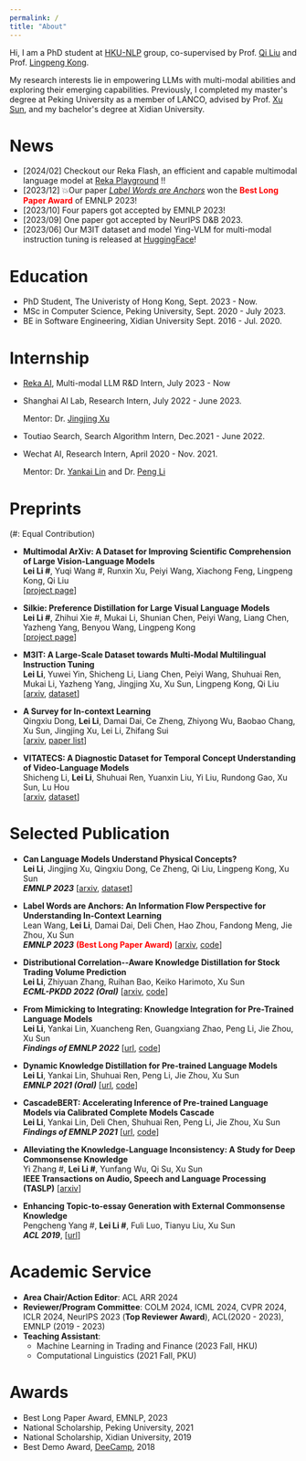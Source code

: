 ```yaml
---
permalink: /
title: "About"
---
```


Hi, I am a PhD student at [HKU-NLP](https://hkunlp.github.io/) group, co-supervised by Prof. [Qi Liu](https://leuchine.github.io/) and Prof. [Lingpeng Kong](https://ikekonglp.github.io/). 

My research interests lie in empowering LLMs with multi-modal abilities and exploring their emerging capabilities. Previously, I completed my master's degree at Peking University as a member of LANCO, advised by Prof. [Xu Sun](https://xusun.org), and my bachelor's degree at Xidian University.


News
=====
* [2024/02] Checkout our Reka Flash, an efficient and capable multimodal language model at [Reka Playground](https://reka.ai/reka-flash-an-efficient-and-capable-multimodal-language-model/) !!
* [2023/12] :boom:Our paper *[Label Words are Anchors](https://aclanthology.org/2023.emnlp-main.609/)* won the <span style="color:red">**Best Long Paper Award**</span> of EMNLP 2023! 
* [2023/10] Four papers got accepted by EMNLP 2023!
* [2023/09] One paper got accepted by NeurIPS D&B 2023.
* [2023/06] Our M3IT dataset and model Ying-VLM for multi-modal instruction tuning is released at [HuggingFace](https://m3-it.github.io/)! 


Education
=====
* PhD Student, The Univeristy of Hong Kong, Sept. 2023 - Now.
* MSc in Computer Science, Peking University, Sept. 2020 - July 2023.
* BE in Software Engineering, Xidian University Sept. 2016 - Jul. 2020.



Internship
======
* [Reka AI](https://reka.ai/), Multi-modal LLM R&D Intern, July 2023 - Now
* Shanghai AI Lab, Research Intern, July 2022 - June 2023.

  Mentor: Dr. [Jingjing Xu](https://jingjingxu.com/)
* Toutiao Search, Search Algorithm Intern, Dec.2021 - June 2022. 
* Wechat AI, Research Intern, April 2020 - Nov. 2021. 

  Mentor: Dr. [Yankai Lin](https://linyankai.github.io/) and Dr. [Peng Li](https://www.lpeng.net/)


Preprints
======
(#: Equal Contribution)

* **Multimodal ArXiv: A Dataset for Improving Scientific Comprehension of Large Vision-Language Models**   
**Lei Li #**, Yuqi Wang #, Runxin Xu, Peiyi Wang, Xiachong Feng, Lingpeng Kong, Qi Liu    
[[project page](https://mm-arxiv.github.io/)]


* **Silkie: Preference Distillation for Large Visual Language Models**    
**Lei Li #**, Zhihui Xie #, Mukai Li, Shunian Chen, Peiyi Wang, Liang Chen, Yazheng Yang, Benyou Wang, Lingpeng Kong    
[[project page](https://vlf-silkie.github.io/)]

* **M3IT: A Large-Scale Dataset towards Multi-Modal Multilingual Instruction Tuning**   
**Lei Li**, Yuwei Yin, Shicheng Li, Liang Chen, Peiyi Wang, Shuhuai Ren, Mukai Li, Yazheng Yang, Jingjing Xu, Xu Sun, Lingpeng Kong, Qi Liu   
[[arxiv](https://arxiv.org/pdf/2306.04387.pdf), [dataset](https://huggingface.co/datasets/MMInstruction/M3IT)]


* **A Survey for In-context Learning**  
  Qingxiu Dong, **Lei Li**, Damai Dai, Ce Zheng, Zhiyong Wu, Baobao Chang, Xu Sun, Jingjing Xu, Lei Li, Zhifang Sui  
  [[arxiv](https://arxiv.org/pdf/2301.00234.pdf), [paper list](https://github.com/dqxiu/ICL_PaperList)]


* **VITATECS: A Diagnostic Dataset for Temporal Concept Understanding of Video-Language Models**   
  Shicheng Li, **Lei Li**, Shuhuai Ren, Yuanxin Liu, Yi Liu, Rundong Gao, Xu Sun, Lu Hou  
  [[arxiv](https://arxiv.org/abs/2311.17404), [dataset](https://huggingface.co/datasets/lscpku/VITATECS)] 


Selected Publication
======

* **Can Language Models Understand Physical Concepts?**  
  **Lei Li**, Jingjing Xu, Qingxiu Dong, Ce Zheng, Qi Liu, Lingpeng Kong, Xu Sun  
  ***EMNLP 2023*** [[arxiv](https://arxiv.org/pdf/2305.14057.pdf), [dataset](https://github.com/TobiasLee/VEC)]


* **Label Words are Anchors: An Information Flow Perspective for Understanding In-Context Learning**  
  Lean Wang, **Lei Li**, Damai Dai, Deli Chen, Hao Zhou, Fandong Meng, Jie Zhou, Xu Sun  
  ***EMNLP 2023***  <span style="color:red">**(Best Long Paper Award)**</span> [[arxiv](https://arxiv.org/pdf/2305.14160.pdf), [code](https://github.com/lancopku/label-words-are-anchors)] 



* **Distributional Correlation--Aware Knowledge Distillation for Stock Trading Volume Prediction**   
  **Lei Li**, Zhiyuan Zhang, Ruihan Bao, Keiko Harimoto, Xu Sun   
  ***ECML-PKDD 2022 (Oral)*** [[arxiv](https://arxiv.org/pdf/2208.07232.pdf), [code](https://github.com/lancopku/DCKD)] 

* **From Mimicking to Integrating: Knowledge Integration for Pre-Trained Language Models**   
  **Lei Li**, Yankai Lin, Xuancheng Ren, Guangxiang Zhao, Peng Li, Jie Zhou, Xu Sun  
  ***Findings of EMNLP 2022*** [[url](https://aclanthology.org/2022.findings-emnlp.477), [code](https://github.com/lancopku/MUKI)]


* **Dynamic Knowledge Distillation for Pre-trained Language Models**  
  **Lei Li**, Yankai Lin, Shuhuai Ren, Peng Li, Jie Zhou, Xu Sun  
  ***EMNLP 2021 (Oral)*** [[url](https://aclanthology.org/2021.emnlp-main.31/), [code](https://github.com/lancopku/DynamicKD)]


* **CascadeBERT: Accelerating Inference of Pre-trained Language Models via Calibrated Complete Models Cascade**  
  **Lei Li**, Yankai Lin, Deli Chen, Shuhuai Ren, Peng Li, Jie Zhou, Xu Sun  
  ***Findings of EMNLP 2021*** [[url](https://aclanthology.org/2021.findings-emnlp.43), [code](https://github.com/lancopku/cascadebert)]


* **Alleviating the Knowledge-Language Inconsistency: A Study for Deep Commonsense Knowledge**  
  Yi Zhang #, **Lei Li #**, Yunfang Wu, Qi Su, Xu Sun  
  **IEEE Transactions on Audio, Speech and Language Processing (TASLP)** [[arxiv](https://arxiv.org/pdf/2105.13607.pdf)]

* **Enhancing Topic-to-essay Generation with External Commonsense Knowledge**  
  Pengcheng Yang #, **Lei Li #**, Fuli Luo, Tianyu Liu, Xu Sun  
  ***ACL 2019***, [[url](https://aclanthology.org/P19-1193/)] 



Academic Service
=====
- **Area Chair/Action Editor**: ACL ARR 2024 
- **Reviewer/Program Committee**: COLM 2024, ICML 2024, CVPR 2024, ICLR 2024, NeurIPS 2023 (**Top Reviewer Award**), ACL(2020 - 2023), EMNLP (2019 - 2023)
- **Teaching Assistant**: 
  - Machine Learning in Trading and Finance (2023 Fall, HKU)
  - Computational Linguistics (2021 Fall, PKU)


Awards
======
* Best Long Paper Award, EMNLP, 2023 
* National Scholarship, Peking University, 2021
* National Scholarship, Xidian University, 2019 
* Best Demo Award, [DeeCamp](https://deecamp.com/), 2018


